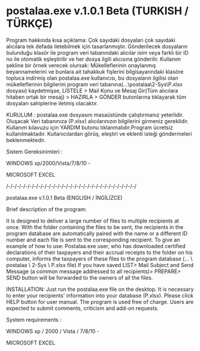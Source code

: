 # postalaa.exe v.1.0.1 Beta (TURKISH / TÜRKÇE)
Program hakkında kısa açıklama:
Çok sayıdaki dosyaları çok sayıdaki alıcılara tek defada iletebilmek için tasarlanmıştır. Gönderilecek dosyaların bulunduğu klasör ile program veri tabanındaki alıcılar isim veya farklı bir ID no ile otomatik eşleştirilir ve her dosya ilgili alıcısına gönderilir. Kullanım şekline bir örnek verecek olursak: Mükelleflerinin onaylanmış beyannamelerini ve bunlara ait tahakkuk fişlerini bilgisayarındaki klasöre topluca indirmiş olan postalaa.exe kullanıcısı, bu dosyaların ilgilisi olan mükelleflerinin bilgilerini program veri tabanına(...\postalaa\2-Sys\P.xlsx dosyası) kaydetmişse,  LİSTELE > Mail Konu ve Mesaj Gir(Tüm alıcılara hitaben ortak bir mesaj) > HAZIRLA  > GÖNDER butonlarına tıklayarak tüm dosyaları sahiplerine iletmiş olacaktır. 

KURULUM : postalaa.exe dosyasını masaüstünde çalıştırmanız yeterlidir. Oluşacak Veri tabanınıza (P.xlsx) alıcılarınızın bilgilerini girmeniz gereklidir. Kullanım kılavuzu için YARDIM butonu tıklanmalıdır.Program ücretsiz kullanılmaktadır. Kullanıcılardan görüş, eleştiri ve eklenti isteği göndermeleri beklenmektedir.

Sistem Gereksinimleri :

WINDOWS xp/2000/Vista/7/8/10 - 

MICROSOFT EXCEL

/-/-/-/-/-/-/-/-/-/-/-/-/-/-/-/-/-/-/-/-/-/-/-/-/-/-/-/-/-/-/

postalaa.exe v.1.0.1 Beta (ENGLISH / İNGİLİZCE) 

Brief description of the program: 

It is designed to deliver a large number of files to multiple recipients at once. With the folder containing the files to be sent, the recipients in the program database are automatically paired with the name or a different ID number and each file is sent to the corresponding recipient. To give an example of how to use: Postalaa.exe user, who has downloaded certified declarations of their taxpayers and their accrual receipts to the folder on his computer, informs the taxpayers of these files to the program database (... \ postalaa \ 2-Sys \ P.xlsx file) If you have saved LIST> Mail Subject and Send Message (a common message addressed to all recipients)> PREPARE> SEND button will be forwarded to the owners of all the files.

INSTALLATION: Just run the postalaa.exe file on the desktop. It is necessary to enter your recipients' information into your database (P.xlsx). Please click HELP button for user manual. The program is used free of charge. Users are expected to submit comments, criticism and add-on requests.

System requirements :

WINDOWS xp / 2000 / Vista / 7/8/10 -

MICROSOFT EXCEL
